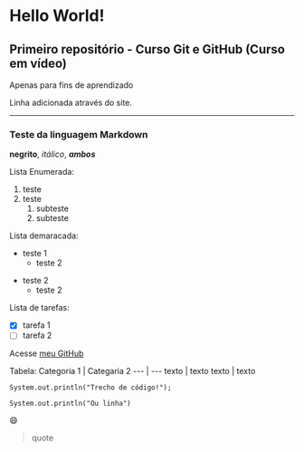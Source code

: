 # Hello World!
## Primeiro repositório - Curso Git e GitHub (Curso em vídeo)
 
 Apenas para fins de aprendizado
 
 Linha adicionada através do site.
 
 ---
### Teste da linguagem Markdown

**negrito**, *itálico*, __*ambos*__

Lista Enumerada:
1. teste
1. teste 
   1. subteste
   1. subteste
   
Lista demaracada:
- teste 1
   - teste 2
   
* teste 2
   * teste 2
   
Lista de tarefas:
- [x] tarefa 1
- [ ] tarefa 2

Acesse [meu GitHub](https://github.com/ASBeatriz)

Tabela:
Categoria 1 | Categaria 2
--- | ---
texto | texto
texto | texto

```
System.out.println("Trecho de código!");
```
`System.out.println("Ou linha")`

:smile: 

> quote
